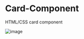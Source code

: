 # Card-Component
HTML/CSS card component

![image](https://user-images.githubusercontent.com/106325339/216802840-e1403966-8e10-4187-890a-5bc6ab8c94d3.png)
